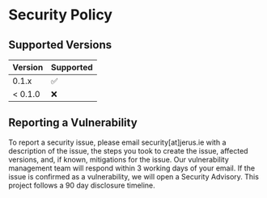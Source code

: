# Security Policy

## Supported Versions

| Version   | Supported            |
| --------- | -------------------- |
| 0.1.x     | :white_check_mark: |
| < 0.1.0   | :x:                |

## Reporting a Vulnerability

To report a security issue, please email security[at]jerus.ie with a description of the issue, the steps you took to create the issue, affected versions, and, if known, mitigations for the issue. Our vulnerability management team will respond within 3 working days of your email. If the issue is confirmed as a vulnerability, we will open a Security Advisory. This project follows a 90 day disclosure timeline.
